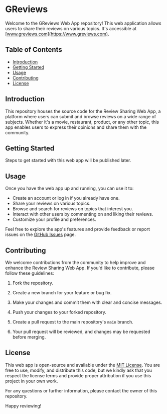 # GReviews

Welcome to the GReviews  Web App repository! This web application allows users to share their reviews on various topics. It's accessible at [www.greviews.com](https://www.greviews.com).

## Table of Contents
- [Introduction](#introduction)
- [Getting Started](#getting-started)
- [Usage](#usage)
- [Contributing](#contributing)
- [License](#license)

## Introduction

This repository houses the source code for the Review Sharing Web App, a platform where users can submit and browse reviews on a wide range of subjects. Whether it's a movie, restaurant, product, or any other topic, this app enables users to express their opinions and share them with the community.

## Getting Started

Steps to get started with this web app will be published later.

## Usage

Once you have the web app up and running, you can use it to:

- Create an account or log in if you already have one.
- Share your reviews on various topics.
- Browse and search for reviews on topics that interest you.
- Interact with other users by commenting on and liking their reviews.
- Customize your profile and preferences.

Feel free to explore the app's features and provide feedback or report issues on the [GitHub Issues](https://github.com/g-irishm/greviews/issues) page.

## Contributing

We welcome contributions from the community to help improve and enhance the Review Sharing Web App. If you'd like to contribute, please follow these guidelines:

1. Fork the repository.

2. Create a new branch for your feature or bug fix.

3. Make your changes and commit them with clear and concise messages.

4. Push your changes to your forked repository.

5. Create a pull request to the main repository's `main` branch.

6. Your pull request will be reviewed, and changes may be requested before merging.

## License

This web app is open-source and available under the [MIT License](LICENSE). You are free to use, modify, and distribute this code, but we kindly ask that you respect the license terms and provide proper attribution if you use this project in your own work.

For any questions or further information, please contact the owner of this repository.

Happy reviewing!
